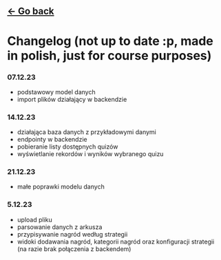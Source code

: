 ## [<- Go back](../README.md)

# Changelog (not up to date :p, made in polish, just for course purposes)
### 07.12.23
- podstawowy model danych
- import plików działający w backendzie

### 14.12.23
- działająca baza danych z przykładowymi danymi
- endpointy w backendzie
- pobieranie listy dostępnych quizów
- wyświetlanie rekordów i wyników wybranego quizu

### 21.12.23
- małe poprawki modelu danych

### 5.12.23
- upload pliku
- parsowanie danych z arkusza
- przypisywanie nagród według strategii
- widoki dodawania nagród, kategorii nagród oraz konfiguracji strategii (na razie brak połączenia z backendem)
